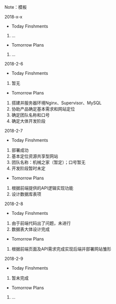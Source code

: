 Note：模板

2018-x-x

- Today Finshments
 1. ...
- Tomorrow Plans
 1. ...


2018-2-6

- Today Finshments
 1. 暂无
- Tomorrow Plans
 1. 搭建并服务器环境Nginx、Supervisor、MySQL
 2. 协助产品确定基本需求和网站定位
 3. 确定团队名称和口号
 4. 确定大体开发阶段


2018-2-7

- Today Finshments
 1. 部署成功
 2. 基本定位资源共享型网站
 3. 团队名称：机械之家（暂定）；口号暂无
 4. 开发阶段暂时未定
- Tomorrow Plans
 1. 根据前端提供的API逻辑实现功能
 2. 设计数据库表项
 

2018-2-8

- Today Finshments
 1. 由于前端代码出了问题，未进行
 2. 数据表大体设计完成
- Tomorrow Plans
 1. 根据前端页面及API需求完成实现后端并部署网站雏形
 

2018-2-9

- Today Finshments
 1. 暂未完成
- Tomorrow Plans
 1. ...


